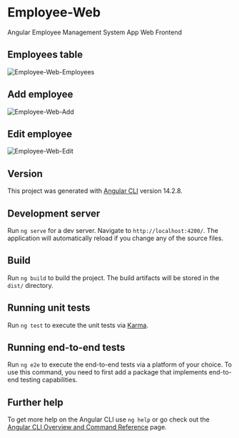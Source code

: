 # Employee-Web
Angular Employee Management System App Web Frontend

## Employees table
![Employee-Web-Employees](https://user-images.githubusercontent.com/31965406/202970414-b6dd4b4b-f024-472e-86c2-f17c17498aba.png)

## Add employee
![Employee-Web-Add](https://user-images.githubusercontent.com/31965406/202970475-1f6720b4-85a7-4dcc-a74c-d493659867b9.png)

## Edit employee
![Employee-Web-Edit](https://user-images.githubusercontent.com/31965406/202970546-34fda6e0-7dc8-4389-b7bf-552a28aec159.png)

## Version
This project was generated with [Angular CLI](https://github.com/angular/angular-cli) version 14.2.8.

## Development server

Run `ng serve` for a dev server. Navigate to `http://localhost:4200/`. The application will automatically reload if you change any of the source files.

## Build

Run `ng build` to build the project. The build artifacts will be stored in the `dist/` directory.

## Running unit tests

Run `ng test` to execute the unit tests via [Karma](https://karma-runner.github.io).

## Running end-to-end tests

Run `ng e2e` to execute the end-to-end tests via a platform of your choice. To use this command, you need to first add a package that implements end-to-end testing capabilities.

## Further help

To get more help on the Angular CLI use `ng help` or go check out the [Angular CLI Overview and Command Reference](https://angular.io/cli) page.
